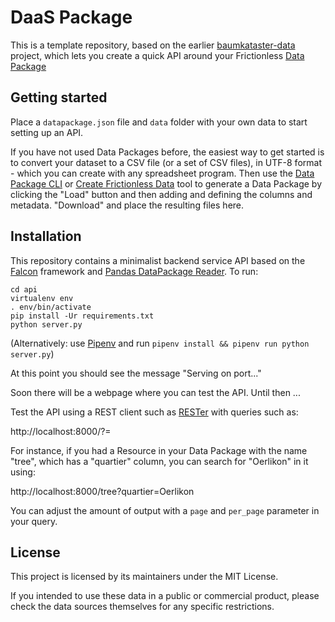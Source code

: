 # DaaS Package

This is a template repository, based on the earlier [baumkataster-data](https://github.com/schoolofdata-ch/baumkataster-data) project, which lets you create a quick API around your Frictionless [Data Package](https://frictionlessdata.io/)

## Getting started

Place a `datapackage.json` file and `data` folder with your own data to start setting up an API.

If you have not used Data Packages before, the easiest way to get started is to convert your dataset to a CSV file (or a set of CSV files), in UTF-8 format - which you can create with any spreadsheet program. Then use the [Data Package CLI](https://github.com/frictionlessdata/datapackage-py#cli) or [Create Frictionless Data](https://create.frictionlessdata.io) tool to generate a Data Package by clicking the "Load" button and then adding and defining the columns and metadata. "Download" and place the resulting files here.

## Installation

This repository contains a minimalist backend service API based on the [Falcon](http://falconframework.org/) framework and [Pandas DataPackage Reader](https://github.com/rgieseke/pandas-datapackage-reader). To run:

```
cd api
virtualenv env
. env/bin/activate
pip install -Ur requirements.txt
python server.py
```

(Alternatively: use [Pipenv](https://pipenv.pypa.io/en/latest/) and run `pipenv install && pipenv run python server.py`)

At this point you should see the message "Serving on port..."

Soon there will be a webpage where you can test the API. Until then ...

Test the API using a REST client such as [RESTer](https://github.com/frigus02/RESTer) with queries such as:

http://localhost:8000/<my resource name>?<column>=<query>

For instance, if you had a Resource in your Data Package with the name "tree", which has a "quartier" column, you can search for "Oerlikon" in it using:

http://localhost:8000/tree?quartier=Oerlikon

You can adjust the amount of output with a `page` and `per_page` parameter in your query.

## License

This project is licensed by its maintainers under the MIT License.

If you intended to use these data in a public or commercial product, please
check the data sources themselves for any specific restrictions.
